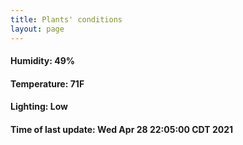 ```yaml
---
title: Plants' conditions
layout: page
---
```



#### Humidity: 49%
#### Temperature: 71F
#### Lighting: Low
#### Time of last update: Wed Apr 28 22:05:00 CDT 2021
